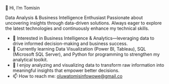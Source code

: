 👋 Hi, I’m Tomisin

Data Analysis & Business Intelligence Enthusiast  Passionate about uncovering insights through data-driven solutions. Always eager to explore the latest technologies and continuously enhance my technical skills.
- 👀 Interested in Business Intelligence & Analytics—leveraging data to drive informed decision-making and business success.
- 🌱 Currently learning Data Visualization (Power BI, Tableau), SQL (Microsoft SQL Server), and Python for programming to strengthen my analytical toolkit.
- 💞️ I enjoy analyzing and visualizing data to transform raw information into meaningful insights that empower better decisions.
- 📫 How to reach me: oluwatomisinfowowe@gmail.co

<!---
TomisinCodes/TomisinCodes is a ✨ special ✨ repository because its `README.md` (this file) appears on your GitHub profile.
You can click the Preview link to take a look at your changes.
--->
